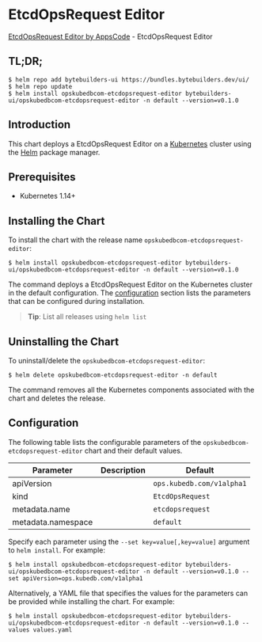 # EtcdOpsRequest Editor

[EtcdOpsRequest Editor by AppsCode](https://byte.builders) - EtcdOpsRequest Editor

## TL;DR;

```console
$ helm repo add bytebuilders-ui https://bundles.bytebuilders.dev/ui/
$ helm repo update
$ helm install opskubedbcom-etcdopsrequest-editor bytebuilders-ui/opskubedbcom-etcdopsrequest-editor -n default --version=v0.1.0
```

## Introduction

This chart deploys a EtcdOpsRequest Editor on a [Kubernetes](http://kubernetes.io) cluster using the [Helm](https://helm.sh) package manager.

## Prerequisites

- Kubernetes 1.14+

## Installing the Chart

To install the chart with the release name `opskubedbcom-etcdopsrequest-editor`:

```console
$ helm install opskubedbcom-etcdopsrequest-editor bytebuilders-ui/opskubedbcom-etcdopsrequest-editor -n default --version=v0.1.0
```

The command deploys a EtcdOpsRequest Editor on the Kubernetes cluster in the default configuration. The [configuration](#configuration) section lists the parameters that can be configured during installation.

> **Tip**: List all releases using `helm list`

## Uninstalling the Chart

To uninstall/delete the `opskubedbcom-etcdopsrequest-editor`:

```console
$ helm delete opskubedbcom-etcdopsrequest-editor -n default
```

The command removes all the Kubernetes components associated with the chart and deletes the release.

## Configuration

The following table lists the configurable parameters of the `opskubedbcom-etcdopsrequest-editor` chart and their default values.

|     Parameter      | Description |          Default          |
|--------------------|-------------|---------------------------|
| apiVersion         |             | `ops.kubedb.com/v1alpha1` |
| kind               |             | `EtcdOpsRequest`          |
| metadata.name      |             | `etcdopsrequest`          |
| metadata.namespace |             | `default`                 |


Specify each parameter using the `--set key=value[,key=value]` argument to `helm install`. For example:

```console
$ helm install opskubedbcom-etcdopsrequest-editor bytebuilders-ui/opskubedbcom-etcdopsrequest-editor -n default --version=v0.1.0 --set apiVersion=ops.kubedb.com/v1alpha1
```

Alternatively, a YAML file that specifies the values for the parameters can be provided while
installing the chart. For example:

```console
$ helm install opskubedbcom-etcdopsrequest-editor bytebuilders-ui/opskubedbcom-etcdopsrequest-editor -n default --version=v0.1.0 --values values.yaml
```
